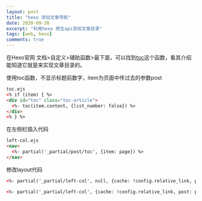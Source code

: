 ```yaml
---
layout: post
title: "hexo 添加文章导航"
date: 2020-09-30
excerpt: "利用hexo 原生api添加文章目录"
tags: [web, hexo]
comments: true
---
```


在Hexo官网 文档>自定义>辅助函数>最下面，可以找到[toc](https://hexo.io/zh-cn/docs/helpers#toc)这个函数，看其介绍能知道它就是来实现文章目录的。  

使用toc函数，不显示标题前数字，item为页面中传过去的参数post

```html
toc.ejs
<% if (item) { %>
<div id="toc" class="toc-article">
  <%- toc(item.content, {list_number: false}) %>
</div>
<% } %>
```

在左侧栏插入代码

```html
left-col.ejs
<nav>
  <%- partial('_partial/post/toc', {item: page}) %>
</nav>
```

修改layout代码

```html
<%- partial('_partial/left-col', null, {cache: !config.relative_link, post: page}) %>

<%- partial('_partial/left-col', {cache: !config.relative_link, post: page}) %>
```
